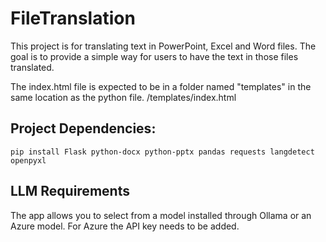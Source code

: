 # FileTranslation

This project is for translating text in PowerPoint, Excel and Word files. The goal is to provide a simple way for users to have the text in those files translated. 

The index.html file is expected to be in a folder named "templates" in the same location as the python file. /templates/index.html

## Project Dependencies:
``` pip install Flask python-docx python-pptx pandas requests langdetect openpyxl ```

## LLM Requirements
The app allows you to select from a model installed through Ollama or an Azure model. For Azure the API key needs to be added. 
